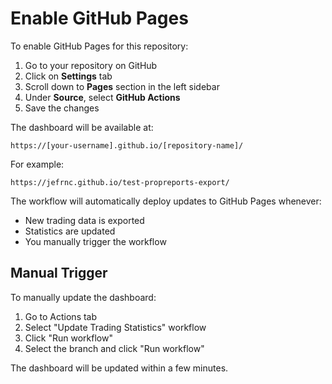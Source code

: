 # Enable GitHub Pages

To enable GitHub Pages for this repository:

1. Go to your repository on GitHub
2. Click on **Settings** tab
3. Scroll down to **Pages** section in the left sidebar
4. Under **Source**, select **GitHub Actions**
5. Save the changes

The dashboard will be available at:
```
https://[your-username].github.io/[repository-name]/
```

For example:
```
https://jefrnc.github.io/test-propreports-export/
```

The workflow will automatically deploy updates to GitHub Pages whenever:
- New trading data is exported
- Statistics are updated
- You manually trigger the workflow

## Manual Trigger

To manually update the dashboard:
1. Go to Actions tab
2. Select "Update Trading Statistics" workflow
3. Click "Run workflow"
4. Select the branch and click "Run workflow"

The dashboard will be updated within a few minutes.